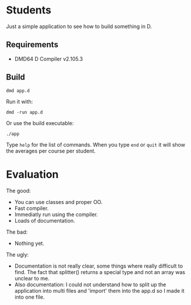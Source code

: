 # Students

Just a simple application to see how to build something in D.

## Requirements

* DMD64 D Compiler v2.105.3

## Build

```
dmd app.d
```

Run it with:

```
dmd -run app.d
```
Or use the build executable:
```
./app
```

Type `help` for the list of commands.
When you type `end` or `quit` it will show the averages per course per student.

# Evaluation

The good:

  * You can use classes and proper OO.
  * Fast compiler.
  * Immediatly run using the compiler.
  * Loads of documentation.

The bad:

  * Nothing yet.
  
The ugly:

  * Documentation is not really clear, some things where really difficult to find. The fact that splitter() returns a special type and not an array was unclear to me.
  * Also documentation: I could not understand how to split up the application into multi files and 'import' them into the app.d so I made it into one file.
